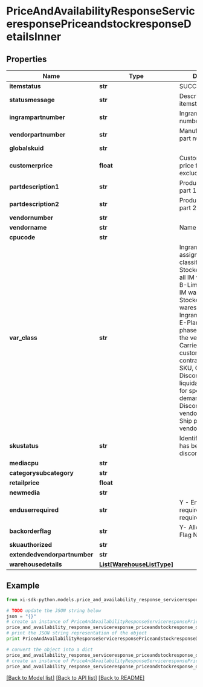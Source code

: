 # PriceAndAvailabilityResponseServiceresponsePriceandstockresponseDetailsInner


## Properties

Name | Type | Description | Notes
------------ | ------------- | ------------- | -------------
**itemstatus** | **str** | SUCCESS or FAILED | [optional] 
**statusmessage** | **str** | Description of itemstatus | [optional] 
**ingrampartnumber** | **str** | Ingram Micro part number | [optional] 
**vendorpartnumber** | **str** | Manufacturer/Vendor part number | [optional] 
**globalskuid** | **str** |  | [optional] 
**customerprice** | **float** | Customer specific price for the product, excluding taxes | [optional] 
**partdescription1** | **str** | Product description part 1 | [optional] 
**partdescription2** | **str** | Product description part 2 | [optional] 
**vendornumber** | **str** |  | [optional] 
**vendorname** | **str** | Name of the vendor | [optional] 
**cpucode** | **str** |  | [optional] 
**var_class** | **str** | Ingram Micro assigned product classification -  A-Stocked product in all IM warehouses, B-Limited stock in IM warehouses, C-Stocked in fewer wareshouses, D-Ingram discontinued, E-Planned to be phased out as per the vendor, F-Carried for specific customer as per the contract, N-New SKU, O-Discontinued to be liquidated, S-Order for specialized demand, V-Discontinued by vendor, X-Direct Ship products from vendor | [optional] 
**skustatus** | **str** | Identifies if the SKU has been discontinued. | [optional] 
**mediacpu** | **str** |  | [optional] 
**categorysubcategory** | **str** |  | [optional] 
**retailprice** | **float** |  | [optional] 
**newmedia** | **str** |  | [optional] 
**enduserrequired** | **str** | Y - End user required N - Not required End user | [optional] 
**backorderflag** | **str** | Y- Allow Backorder Flag N- Not allowed | [optional] 
**skuauthorized** | **str** |  | [optional] 
**extendedvendorpartnumber** | **str** |  | [optional] 
**warehousedetails** | [**List[WarehouseListType]**](WarehouseListType.md) |  | [optional] 

## Example

```python
from xi-sdk-python.models.price_and_availability_response_serviceresponse_priceandstockresponse_details_inner import PriceAndAvailabilityResponseServiceresponsePriceandstockresponseDetailsInner

# TODO update the JSON string below
json = "{}"
# create an instance of PriceAndAvailabilityResponseServiceresponsePriceandstockresponseDetailsInner from a JSON string
price_and_availability_response_serviceresponse_priceandstockresponse_details_inner_instance = PriceAndAvailabilityResponseServiceresponsePriceandstockresponseDetailsInner.from_json(json)
# print the JSON string representation of the object
print PriceAndAvailabilityResponseServiceresponsePriceandstockresponseDetailsInner.to_json()

# convert the object into a dict
price_and_availability_response_serviceresponse_priceandstockresponse_details_inner_dict = price_and_availability_response_serviceresponse_priceandstockresponse_details_inner_instance.to_dict()
# create an instance of PriceAndAvailabilityResponseServiceresponsePriceandstockresponseDetailsInner from a dict
price_and_availability_response_serviceresponse_priceandstockresponse_details_inner_form_dict = price_and_availability_response_serviceresponse_priceandstockresponse_details_inner.from_dict(price_and_availability_response_serviceresponse_priceandstockresponse_details_inner_dict)
```
[[Back to Model list]](../README.md#documentation-for-models) [[Back to API list]](../README.md#documentation-for-api-endpoints) [[Back to README]](../README.md)


